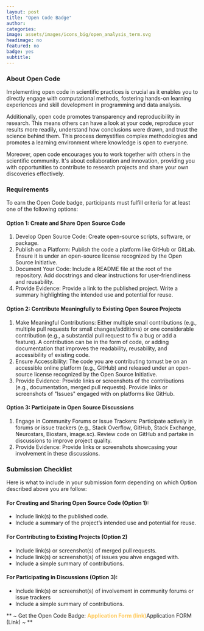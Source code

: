 ```yaml
---
layout: post
title: "Open Code Badge"
author:
categories:
image: assets/images/icons_big/open_analysis_term.svg
headimage: no
featured: no
badge: yes
subtitle:
---
```

<style>
orange {
  color: rgba(254, 200, 89, 1);
  font-weight: bold;
}
</style>

### About Open Code
Implementing open code in scientific practices is crucial as it enables you to directly engage with computational methods, fostering hands-on learning experiences and skill development in programming and data analysis. 

Additionally, open code promotes transparency and reproducibility in research. This means others can have a look at your code, reproduce your results more readily,  understand how conclusions were drawn, and trust the science behind them. This process demystifies complex methodologies and promotes a learning environment where knowledge is open to everyone.

Moreover, open code encourages you to work together with others in the scientific community. It's about collaboration and innovation, providing you with opportunities to contribute to research projects and share your own discoveries effectively.

### Requirements
To earn the Open Code badge, participants must fulfill criteria for at least one of the following options:

#### Option 1: Create and Share Open Source Code
1. Develop Open Source Code: Create open-source scripts, software, or package.
2. Publish on a Platform: Publish the code a platform like GitHub or GitLab. Ensure it is under an open-source license recognized by the Open Source Initiative.
3. Document Your Code: Include a README file at the root of the repository. Add docstrings and clear instructions for user-friendliness and reusability.
4. Provide Evidence: Provide a link to the published project. Write a summary highlighting the intended use and potential for reuse.

#### Option 2: Contribute Meaningfully to Existing Open Source Projects
1. Make Meaningful Contributions: Either multiple small contributions (e.g., multiple pull requests for small changes/additions) or one considerable contribution (e.g., a substantial pull request to fix a bug or add a feature). A contribution can be in the form of code, or adding documentation that improves the readability, reusability, and accessibility of existing code.
2. Ensure Accessibility: The code you are contributing tomust be on an accessible online platform (e.g., GitHub) and released under an open-source license recognized by the Open Source Initiative.
3. Provide Evidence: Provide links or screenshots of the contributions (e.g., documentation, merged pull requests). Provide links or screenshots of "Issues" engaged with on platforms like GitHub.

#### Option 3: Participate in Open Source Discussions
1. Engage in Community Forums or Issue Trackers: Participate actively in forums or issue trackers (e.g., Stack Overflow, GitHub, Stack Exchange, Neurostars, Biostars, image.sc). Review code on GitHub and partake in discussions to improve project quality.
2. Provide Evidence: Provide links or screenshots showcasing your involvement in these discussions.

### Submission Checklist
Here is what to include in your submission form depending on which Option described above you are follow:

#### For Creating and Sharing Open Source Code (Option 1):
* Include link(s) to the published code.
* Include a summary of the project’s intended use and potential for reuse.

#### For Contributing to Existing Projects (Option 2)
* Include link(s) or screenshot(s) of merged pull requests.
* Include link(s) or screenshot(s) of issues you ahve engaged with.
* Include a simple summary of contributions.
 
#### For Participating in Discussions (Option 3):
* Include link(s) or screenshot(s) of involvement in community forums or issue trackers
* Include a simple summary of contributions.

 ** ~ Get the Open Code Badge: <orange>Application Form (link)</orange>Application FORM (Link) ~ **

